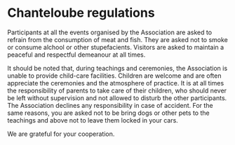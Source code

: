 #  Chanteloube regulations 

Participants at all the events organised by the Association are asked to refrain from the consumption of meat and fish. They are asked not to smoke or consume alchool or other stupefacients. Visitors are asked to maintain a peaceful and respectful demeanour at all times. 

It should be noted that, during teachings and ceremonies, the Association is unable to provide child-care facilities. Children are welcome and are often appreciate the ceremonies and the atmosphere of practice. It is at all times the responsibility of parents to take care of their children, who should never be left without supervision and not allowed to disturb the other participants. The Association declines any responsibility in case of accident. For the same reasons, you are asked not to be bring dogs or other pets to the teachings and above not to leave them locked in your cars.

We are grateful for your cooperation. 
